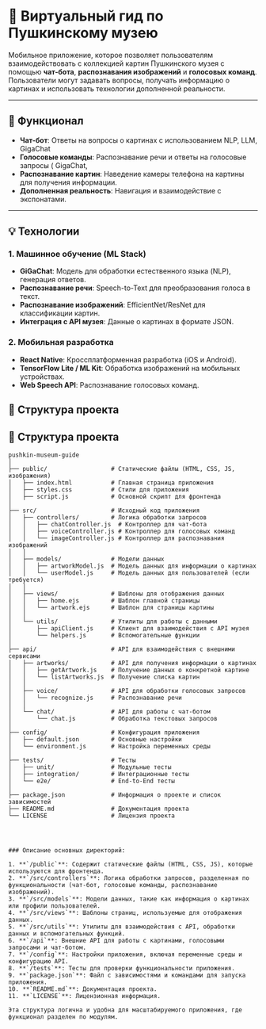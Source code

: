 # 🎨 Виртуальный гид по Пушкинскому музею

Мобильное приложение, которое позволяет пользователям взаимодействовать с коллекцией картин Пушкинского музея с помощью **чат-бота**, **распознавания изображений** и **голосовых команд**. Пользователи могут задавать вопросы, получать информацию о картинах и использовать технологии дополненной реальности.

---

## 🚀 Функционал

- **Чат-бот**: Ответы на вопросы о картинах с использованием NLP, LLM, GigaChat
- **Голосовые команды**: Распознавание речи и ответы на голосовые запросы ( GigaChat, 
- **Распознавание картин**: Наведение камеры телефона на картины для получения информации.
- **Дополненная реальность**: Навигация и взаимодействие с экспонатами.

---

## 💡 Технологии

### 1. **Машинное обучение (ML Stack)**

- **GiGaChat**: Модель для обработки естественного языка (NLP), генерация ответов.
- **Распознавание речи**: Speech-to-Text для преобразования голоса в текст.
- **Распознавание изображений**: EfficientNet/ResNet для классификации картин.
- **Интеграция с API музея**: Данные о картинах в формате JSON.

### 2. **Мобильная разработка**

- **React Native**: Кроссплатформенная разработка (iOS и Android).
- **TensorFlow Lite / ML Kit**: Обработка изображений на мобильных устройствах.
- **Web Speech API**: Распознавание голосовых команд.

## 📂 Структура проекта

## 📂 Структура проекта

```plaintext
pushkin-museum-guide
│
├── public/                  # Статические файлы (HTML, CSS, JS, изображения)
│   ├── index.html           # Главная страница приложения
│   ├── styles.css           # Стили для приложения
│   ├── script.js            # Основной скрипт для фронтенда
│
├── src/                     # Исходный код приложения
│   ├── controllers/         # Логика обработки запросов
│   │   ├── chatController.js  # Контроллер для чат-бота
│   │   ├── voiceController.js # Контроллер для голосовых команд
│   │   └── imageController.js # Контроллер для распознавания изображений
│   │
│   ├── models/              # Модели данных
│   │   ├── artworkModel.js  # Модель данных для информации о картинах
│   │   └── userModel.js     # Модель данных для пользователей (если требуется)
│   │
│   ├── views/               # Шаблоны для отображения данных
│   │   ├── home.ejs         # Шаблон главной страницы
│   │   └── artwork.ejs      # Шаблон для страницы картины
│   │
│   └── utils/               # Утилиты для работы с данными
│       ├── apiClient.js     # Клиент для взаимодействия с API музея
│       └── helpers.js       # Вспомогательные функции
│
├── api/                     # API для взаимодействия с внешними сервисами
│   ├── artworks/            # API для получения информации о картинах
│   │   ├── getArtwork.js    # Получение данных о конкретной картине
│   │   └── listArtworks.js  # Получение списка картин
│   │
│   ├── voice/               # API для обработки голосовых запросов
│   │   └── recognize.js     # Распознавание речи
│   │
│   └── chat/                # API для работы с чат-ботом
│       └── chat.js          # Обработка текстовых запросов
│
├── config/                  # Конфигурация приложения
│   ├── default.json         # Основные настройки
│   └── environment.js       # Настройка переменных среды
│
├── tests/                   # Тесты
│   ├── unit/                # Модульные тесты
│   ├── integration/         # Интеграционные тесты
│   └── e2e/                 # End-to-End тесты
│
├── package.json             # Информация о проекте и список зависимостей
├── README.md                # Документация проекта
└── LICENSE                  # Лицензия проекта

 


### Описание основных директорий:

1. **`/public`**: Содержит статические файлы (HTML, CSS, JS), которые используются для фронтенда.
2. **`/src/controllers`**: Логика обработки запросов, разделенная по функциональности (чат-бот, голосовые команды, распознавание изображений).
3. **`/src/models`**: Модели данных, такие как информация о картинах или профили пользователей.
4. **`/src/views`**: Шаблоны страниц, используемые для отображения данных.
5. **`/src/utils`**: Утилиты для взаимодействия с API, обработки данных и вспомогательных функций.
6. **`/api`**: Внешние API для работы с картинами, голосовыми запросами и чат-ботом.
7. **`/config`**: Настройки приложения, включая переменные среды и конфигурацию API.
8. **`/tests`**: Тесты для проверки функциональности приложения.
9. **`package.json`**: Файл с зависимостями и командами для запуска приложения.
10. **`README.md`**: Документация проекта.
11. **`LICENSE`**: Лицензионная информация.

Эта структура логична и удобна для масштабируемого приложения, где функционал разделен по модулям.
